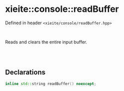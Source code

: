 # xieite::console::readBuffer
Defined in header `<xieite/console/readBuffer.hpp>`

<br/>

Reads and clears the entire input buffer.

<br/><br/>

## Declarations
```cpp
inline std::string readBuffer() noexcept;
```
